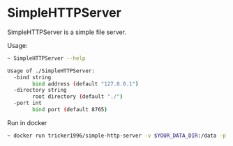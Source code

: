 # SimpleHTTPServer

SimpleHTTPServer is a simple file server.

Usage:

```bash
~ SimpleHTTPServer --help

Usage of ./SimpleHTTPServer:
  -bind string
        bind address (default "127.0.0.1")
  -directory string
        root directory (default "./")
  -port int
        bind port (default 8765)
```

Run in docker

```bash
~ docker run tricker1996/simple-http-server -v $YOUR_DATA_DIR:/data -p $PORT:8765 
```
